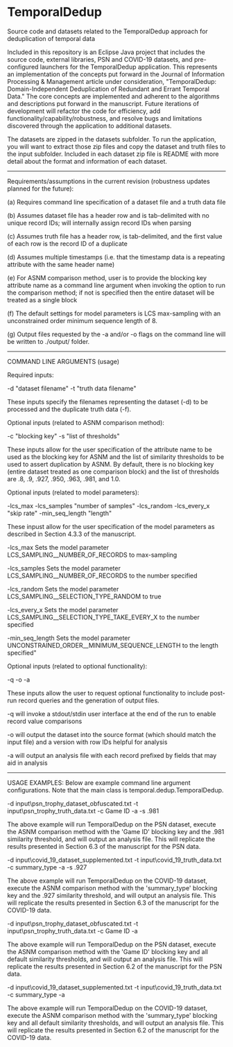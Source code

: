 # TemporalDedup
Source code and datasets related to the TemporalDedup approach for deduplication of temporal data

Included in this repository is an Eclipse Java project that includes the source code, external libraries, PSN and COVID-19 datasets, and pre-configured launchers for the TemporalDedup application.  This represents an implementation of the concepts put forward in the Journal of Information Processing & Management article under consideration, "TemporalDedup: Domain-Independent Deduplication of Redundant and Errant Temporal Data."  The core concepts are implemented and adherent to the algorithms and descriptions put forward in the manuscript.  Future iterations of development will refactor the code for efficiency, add functionality/capability/robustness, and resolve bugs and limitations discovered through the application to additional datasets.

The datasets are zipped in the datasets subfolder.  To run the application, you will want to extract those zip files and copy the dataset and truth files to the input subfolder.  Included in each dataset zip file is README with more detail about the format and information of each dataset.

-------------------
Requirements/assumptions in the current revision (robustness updates planned for the future):

(a) Requires command line specification of a dataset file and a truth data file

(b) Assumes dataset file has a header row and is tab-delimited with no unique record IDs; will internally assign record IDs when parsing

(c) Assumes truth file has a header row, is tab-delimited, and the first value of each row is the record ID of a duplicate

(d) Assumes multiple timestamps (i.e. that the timestamp data is a repeating attribute with the same header name)

(e) For ASNM comparison method, user is to provide the blocking key attribute name as a command line argument when invoking the option to run the comparison method; if not is specified then the entire dataset will be treated as a  single block

(f) The default settings for model parameters is LCS max-sampling with an unconstrained order minimum sequence length of 8.

(g) Output files requested by the -a and/or -o flags on the command line will be written to ./output/ folder.

-------------------------------------------------------
COMMAND LINE ARGUMENTS (usage)

Required inputs:

-d "dataset filename" -t "truth data filename"
  
These inputs specify the filenames representing the dataset (-d) to be processed and the duplicate truth data (-f).

Optional inputs (related to ASNM comparison method):

-c "blocking key" -s "list of thresholds"

These inputs allow for the user specification of the attribute name to be used as the blocking key for ASNM and the list of similarity thresholds to be used to assert duplication by ASNM.  By default, there is no blocking key (entire dataset treated as one comparison block) and the list of thresholds are .8, .9, .927, .950, .963, .981, and 1.0.
  
Optional inputs (related to model parameters):

-lcs_max -lcs_samples "number of samples" -lcs_random -lcs_every_x "skip rate" -min_seq_length "length"

These inpust allow for the user specification of the model parameters as described in Section 4.3.3 of the manuscript.

-lcs_max Sets the model parameter LCS_SAMPLING__NUMBER_OF_RECORDS to max-sampling

-lcs_samples Sets the model parameter LCS_SAMPLING__NUMBER_OF_RECORDS to the number specified

-lcs_random Sets the model parameter LCS_SAMPLING__SELECTION_TYPE_RANDOM to true

-lcs_every_x Sets the model parameter LCS_SAMPLING__SELECTION_TYPE_TAKE_EVERY_X to the number specified

-min_seq_length Sets the model parameter UNCONSTRAINED_ORDER__MINIMUM_SEQUENCE_LENGTH to the length specified"

Optional inputs (related to optional functionality):

-q -o -a

These inputs allow the user to request optional functionality to include post-run record queries and the generation of output files.

-q will invoke a stdout/stdin user interface at the end of the run to enable record value comparisons

-o will output the dataset into the source format (which should match the input file) and a version with row IDs helpful for analysis

-a will output an analysis file with each record prefixed by fields that may aid in analysis

-------
USAGE EXAMPLES:
Below are example command line argument configurations.  Note that the main class is temporal.dedup.TemporalDedup.
  
-d input\\psn_trophy_dataset_obfuscated.txt -t input\\psn_trophy_truth_data.txt -c Game ID -a -s .981

The above example will run TemporalDedup on the PSN dataset, execute the ASNM comparison method with the 'Game ID' blocking key and the .981 similarity threshold, and will output an analysis file.  This will replicate the results presented in Section 6.3 of the manuscript for the PSN data.

-d input\\covid_19_dataset_supplemented.txt -t input\\covid_19_truth_data.txt -c summary_type -a -s .927

The above example will run TemporalDedup on the COVID-19 dataset, execute the ASNM comparison method with the 'summary_type' blocking key and the .927 similarity threshold, and will output an analysis file.  This will replicate the results presented in Section 6.3 of the manuscript for the COVID-19 data.

-d input\\psn_trophy_dataset_obfuscated.txt -t input\\psn_trophy_truth_data.txt -c Game ID -a

The above example will run TemporalDedup on the PSN dataset, execute the ASNM comparison method with the 'Game ID' blocking key and all default similarity thresholds, and will output an analysis file.  This will replicate the results presented in Section 6.2 of the manuscript for the PSN data.

-d input\\covid_19_dataset_supplemented.txt -t input\\covid_19_truth_data.txt -c summary_type -a

The above example will run TemporalDedup on the COVID-19 dataset, execute the ASNM comparison method with the 'summary_type' blocking key and all default similarity thresholds, and will output an analysis file.  This will replicate the results presented in Section 6.2 of the manuscript for the COVID-19 data.
